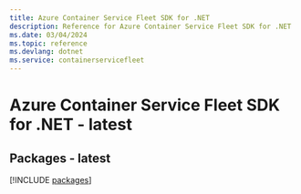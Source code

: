 ```yaml
---
title: Azure Container Service Fleet SDK for .NET
description: Reference for Azure Container Service Fleet SDK for .NET
ms.date: 03/04/2024
ms.topic: reference
ms.devlang: dotnet
ms.service: containerservicefleet
---
```

# Azure Container Service Fleet SDK for .NET - latest
## Packages - latest
[!INCLUDE [packages](container-service-fleet-index.md)]